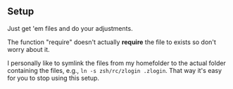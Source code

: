 ## Setup
Just get 'em files and do your adjustments.

The function "require" doesn't actually **require** the file to exists so don't worry about it.

I personally like to symlink the files from my homefolder to the actual folder containing the files, e.g., `ln -s zsh/rc/zlogin .zlogin`. That way it's easy for you to stop using this setup.
